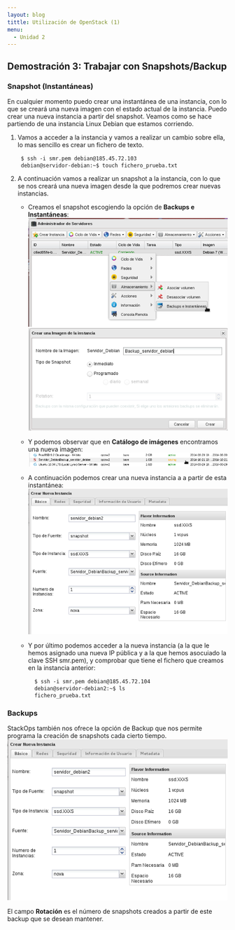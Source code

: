 ```yaml
---
layout: blog
tittle: Utilización de OpenStack (1)
menu:
  - Unidad 2
---
```


## Demostración 3: Trabajar con Snapshots/Backup

### Snapshot (Instantáneas)

En cualquier momento puedo crear una instantánea de una instancia, con lo que se creará una nueva imagen con el estado actual de la instancia. Puedo crear una nueva instancia a partir del snapshot. Veamos como se hace partiendo de una instancia Linux Debian que estamos corriendo.

1. Vamos a acceder a la instancia y vamos a realizar un cambio sobre ella, lo mas sencillo es crear un fichero de texto.

		$ ssh -i smr.pem debian@185.45.72.103
		debian@servidor-debian:~$ touch fichero_prueba.txt

2. A continuación vamos a realizar un snapshot a la instancia, con lo que se nos creará una nueva imagen desde la que podremos crear nuevas instancias.

	* Creamos el snapshot escogiendo la opción de **Backups e Instantáneas**:
	![snapshot](img/demo3_1.png)
	![snapshot](img/demo3_2.png)	
	* Y podemos observar que en **Catálogo de imágenes** encontramos una nueva imagen:
	![snapshot](img/demo3_3.png)
	* A continuación podemos crear una nueva instancia a a partir de esta instantánea:
	![snapshot](img/demo3_4.png)
	* Y por último podemos acceder a la nueva instancia (a la que le hemos asignado una nueva IP pública y a la que hemos asocuiado la clave SSH smr.pem), y comprobar que tiene el fichero que creamos en la instancia anterior:
		
			$ ssh -i smr.pem debian@185.45.72.104
			debian@servidor-debian2:~$ ls
			fichero_prueba.txt

### Backups

StackOps también nos ofrece la opción de Backup que nos permite programa la creación de snapshots cada cierto tiempo.
	![snapshot](img/demo3_4.png)

El campo **Rotación** es el número de snapshots creados a partir de este backup que se desean mantener.